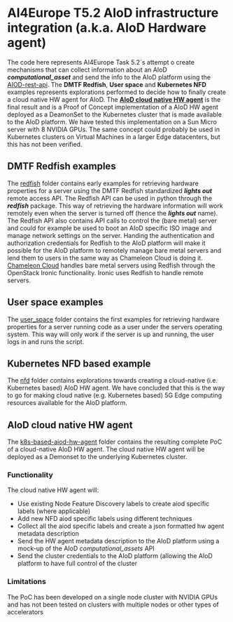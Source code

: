 # AI4Europe T5.2 AIoD infrastructure integration (a.k.a. AIoD Hardware agent)
The code here represents AI4Europe Task 5.2´s attempt o create mechanisms that can collect information about an AIoD __*computational_asset*__ and send the info to the AIoD platform using the [AIOD-rest-api](https://github.com/aiondemand/AIOD-rest-api/tree/develop). The **DMTF Redfish**, **User space** and **Kubernetes NFD** examples represents explorations performed to decide how to finally create a cloud native HW agent for AIoD. The [**AIoD cloud native HW agent**](https://github.com/arne-munch-ellingsen/AIOD-hw-agent/tree/main/k8s-based-aiod-hw-agent) is the final result and is a Proof of Concept implementation of a AIoD HW agent deployed as a DeamonSet to the Kubernetes cluster that is made available to the AIoD platform. We have tested this implementation on a Sun Micro server with 8 NVIDIA GPUs. The same concept could probably be used in Kubernetes clusters on Virtual Machines in a larger Edge datacenters, but this has not been verified.

## DMTF Redfish examples
The [redfish](https://github.com/arne-munch-ellingsen/AIOD-hw-agent/tree/main/redfish) folder contains early examples for retrieving hardware properties for a server using the DMTF Redfish standardized __*lights out*__ remote access API. The Redfish API can be used in python through the __*redfish*__ package. This way of retrieving the hardware information will work remotely even when the server is turned off (hence the __*lights out*__ name). The Redfish API also contains API calls to control the (bare metal) server and could for example be used to boot an AIoD specific ISO image and manage network settings on the server. Handing the authentication and authorization credentials for Redfish to the AIoD platform will make it possible for the AIoD platform to remotely manage bare metal servers and lend them to users in the same way as Chameleon Cloud is doing it. [Chameleon Cloud](https://www.chameleoncloud.org) handles bare metal servers using Redfish through the OpenStack Ironic functionality. Ironic uses Redfish to handle remote servers.

## User space examples
The [user_space](https://github.com/arne-munch-ellingsen/AIOD-hw-agent/tree/main/user_space) folder contains the first examples for retrieving hardware properties for a server running code as a user under the servers operating system. This way will only work if the server is up and running, the user logs in and runs the script.

## Kubernetes NFD based example
The [nfd](https://github.com/arne-munch-ellingsen/AIOD-hw-agent/tree/main/nfd) folder contains explorations towards creating a cloud-native (i.e. Kubernetes based) AIoD HW agent. We have concluded that this is the way to go for making cloud native (e.g. Kubernetes based) 5G Edge computing resources available for the AIoD platform.

## AIoD cloud native HW agent
The [k8s-based-aiod-hw-agent](https://github.com/arne-munch-ellingsen/AIOD-hw-agent/tree/main/k8s-based-aiod-hw-agent) folder contains the resulting complete PoC of a cloud-native AIoD HW agent. The cloud native HW agent will be deployed as a Demonset to the underlying Kubernetes cluster. 

### Functionality
The cloud native HW agent will:

- Use existing Node Feature Discovery labels to create aiod specific labels (where applicable)
- Add new NFD aiod specific labels using different techniques
- Collect all the aiod specific labels and create a json formatted hw agent metadata description
- Send the HW agent metadata description to the AIoD platform using a mock-up of the AIoD *computational_assets* API
- Send the cluster credentials to the AIoD platform (allowing the AIoD platform to have full control of the cluster

### Limitations
The PoC has been developed on a single node cluster with NVIDIA GPUs and has not been tested on clusters with multiple nodes or other types of accelerators
